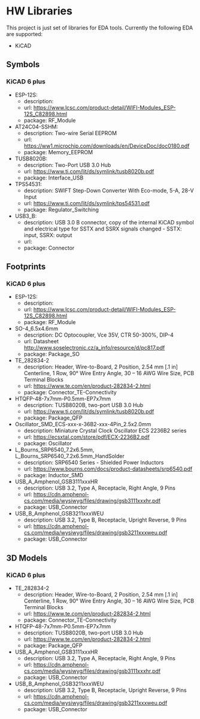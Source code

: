 # HW Libraries
This project is just set of libraries for EDA tools. Currently the following EDA are supported:
* KiCAD

## Symbols
### KiCAD 6 plus
* ESP-12S:
  * description: 
  * url: https://www.lcsc.com/product-detail/WIFI-Modules_ESP-12S_C82898.html
  * package: RF_Module
* AT24C04-SSHM:
  * description: Two-wire Serial EEPROM
  * url: https://ww1.microchip.com/downloads/en/DeviceDoc/doc0180.pdf
  * package: Memory_EEPROM
* TUSB8020B:
  * description: Two-Port USB 3.0 Hub
  * url: https://www.ti.com/lit/ds/symlink/tusb8020b.pdf
  * package: Interface_USB
* TPS54531:
  * description: SWIFT Step-Down Converter With Eco-mode, 5-A, 28-V Input
  * url: https://www.ti.com/lit/ds/symlink/tps54531.pdf
  * package: Regulator_Switching
* USB3_B:
  * description: USB 3.0 B connector, copy of the internal KiCAD symbol and electrical type for SSTX and SSRX signals changed - SSTX: input, SSRX: output
  * url:
  * package: Connector

## Footprints
### KiCAD 6 plus
* ESP-12S:
  * description: 
  * url: https://www.lcsc.com/product-detail/WIFI-Modules_ESP-12S_C82898.html
  * package: RF_Module
* SO-4_6.5x4.6mm
  * description: DC Optocoupler, Vce 35V, CTR 50-300%, DIP-4
  * url: Datasheet	http://www.soselectronic.cz/a_info/resource/d/pc817.pdf
  * package: Package_SO
* TE_282834-2
  * description: Header, Wire-to-Board, 2 Position, 2.54 mm [.1 in] Centerline, 1 Row, 90° Wire Entry Angle, 30 – 16 AWG Wire Size, PCB Terminal Blocks
  * url: https://www.te.com/en/product-282834-2.html
  * package: Connector_TE-Connectivity
* HTQFP-48-7x7mm-P0.5mm-EP7x7mm
  * description: TUSB8020B, two-port USB 3.0 Hub
  * url: https://www.ti.com/lit/ds/symlink/tusb8020b.pdf
  * package: Package_QFP
* Oscillator_SMD_ECS-xxx-x-36B2-xxx-4Pin_2.5x2.0mm
  * description: Miniature Crystal Clock Oscillator ECS 2236B2 series
  * url: https://ecsxtal.com/store/pdf/ECX-2236B2.pdf
  * package: Oscillator
* L_Bourns_SRP6540_7.2x6.5mm, L_Bourns_SRP6540_7.2x6.5mm_HandSolder
  * description: SRP6540 Series - Shielded Power Inductors
  * url: https://www.bourns.com/docs/product-datasheets/srp6540.pdf
  * package: Inductor_SMD
* USB_A_Amphenol_GSB3111xxxHR
  * description: USB 3.2, Type A, Receptacle, Right Angle, 9 Pins
  * url: https://cdn.amphenol-cs.com/media/wysiwyg/files/drawing/gsb3111xxxhr.pdf
  * package: USB_Connector
* USB_B_Amphenol_GSB3211xxxWEU
  * description: USB 3.2, Type B, Receptacle, Upright Reverse, 9 Pins
  * url: https://cdn.amphenol-cs.com/media/wysiwyg/files/drawing/gsb3211xxxweu.pdf
  * package: USB_Connector

## 3D Models
### KiCAD 6 plus
* TE_282834-2
  * description: Header, Wire-to-Board, 2 Position, 2.54 mm [.1 in] Centerline, 1 Row, 90° Wire Entry Angle, 30 – 16 AWG Wire Size, PCB Terminal Blocks
  * url: https://www.te.com/en/product-282834-2.html
  * package: Connector_TE-Connectivity
* HTQFP-48-7x7mm-P0.5mm-EP7x7mm
  * description: TUSB8020B, two-port USB 3.0 Hub
  * url: https://www.te.com/en/product-282834-2.html
  * package: Package_QFP
* USB_A_Amphenol_GSB3111xxxHR
  * description: USB 3.2, Type A, Receptacle, Right Angle, 9 Pins
  * url: https://cdn.amphenol-cs.com/media/wysiwyg/files/drawing/gsb3111xxxhr.pdf
  * package: USB_Connector
* USB_B_Amphenol_GSB3211xxxWEU
  * description: USB 3.2, Type B, Receptacle, Upright Reverse, 9 Pins
  * url: https://cdn.amphenol-cs.com/media/wysiwyg/files/drawing/gsb3211xxxweu.pdf
  * package: USB_Connector

